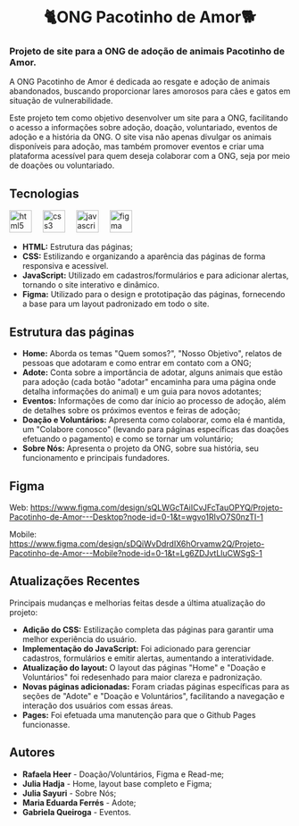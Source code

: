 <h1 align="center">🐈ONG Pacotinho de Amor🐕</h1>

 ### Projeto de site para a ONG de adoção de animais Pacotinho de Amor. 
 
 A ONG Pacotinho de Amor é dedicada ao resgate e adoção de animais abandonados, buscando proporcionar lares amorosos para cães e gatos em situação de vulnerabilidade.

 Este projeto tem como objetivo desenvolver um site para a ONG, facilitando o acesso a informações sobre adoção, doação, voluntariado, eventos de adoção e a história da ONG.
 O site visa não apenas divulgar os animais disponíveis para adoção, mas também promover eventos e criar uma plataforma acessível para quem deseja colaborar com a ONG, seja por meio de doações ou voluntariado.
 
 ## Tecnologias
 <div align="left">
  <img src="https://cdn.jsdelivr.net/gh/devicons/devicon/icons/html5/html5-original.svg" height="40" alt="html5 logo"  />
  <img width="12" />
  <img src="https://cdn.jsdelivr.net/gh/devicons/devicon/icons/css3/css3-original.svg" height="40" alt="css3 logo"  />
  <img width="12" />
  <img src="https://cdn.jsdelivr.net/gh/devicons/devicon/icons/javascript/javascript-original.svg" height="40" alt="javascript logo"  />
  <img width="12" />
  <img src="https://cdn.jsdelivr.net/gh/devicons/devicon/icons/figma/figma-original.svg" height="40" alt="figma logo"  />
  <img width="12" />
</div>

  - **HTML:** Estrutura das páginas;
  - **CSS:** Estilizando e organizando a aparência das páginas de forma responsiva e acessível.
  - **JavaScript:** Utilizado em cadastros/formulários e para adicionar alertas, tornando o site interativo e dinâmico.
  - **Figma:** Utilizado para o design e prototipação das páginas, fornecendo a base para um layout padronizado em todo o site.
  
## Estrutura das páginas
 - **Home:** Aborda os temas "Quem somos?", "Nosso Objetivo", relatos de pessoas que adotaram e como entrar em contato com a ONG;
 - **Adote:** Conta sobre a importância de adotar, alguns animais que estão para adoção (cada botão "adotar" encaminha para uma página onde detalha informações do animal) e um guia para novos adotantes;
 - **Eventos:** Informações de como dar ínicio ao processo de adoção, além de detalhes sobre os próximos eventos e feiras de adoção;
 - **Doação e Voluntários:** Apresenta como colaborar, como ela é mantida, um "Colabore conosco" (levando para páginas específicas das doações efetuando o pagamento) e como se tornar um voluntário;
 - **Sobre Nós:** Apresenta o projeto da ONG, sobre sua história, seu funcionamento e principais fundadores.

## Figma
Web:
https://www.figma.com/design/sQLWGcTAiICvJFcTauOPYQ/Projeto-Pacotinho-de-Amor---Desktop?node-id=0-1&t=wgvo1RIvO7S0nzTI-1

Mobile:
https://www.figma.com/design/sDQiWvDdrdIX6hOrvamw2Q/Projeto-Pacotinho-de-Amor---Mobile?node-id=0-1&t=Lg6ZDJvtLluCWSgS-1

## Atualizações Recentes
Principais mudanças e melhorias feitas desde a última atualização do projeto:
- **Adição do CSS:** Estilização completa das páginas para garantir uma melhor experiência do usuário.
- **Implementação do JavaScript:** Foi adicionado para gerenciar cadastros, formulários e emitir alertas, aumentando a interatividade.
- **Atualização do layout:** O layout das páginas "Home" e "Doação e Voluntários" foi redesenhado para maior clareza e padronização.
- **Novas páginas adicionadas:** Foram criadas páginas específicas para as seções de "Adote" e "Doação e Voluntários", facilitando a navegação e interação dos usuários com essas áreas.
- **Pages:** Foi efetuada uma manutenção para que o Github Pages funcionasse.
 
## Autores
 - **Rafaela Heer** - Doação/Voluntários, Figma e Read-me;
 - **Julia Hadja** - Home, layout base completo e Figma;
 - **Julia Sayuri** - Sobre Nós;
 - **Maria Eduarda Ferrés** - Adote;
 - **Gabriela Queiroga** - Eventos.
